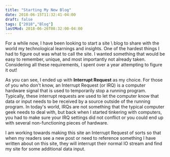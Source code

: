 ```yaml
---
title: "Starting My New Blog"
date: 2018-06-15T11:32:41-04:00
draft: false
tags: ["2018","Blog"]
lastMod: 2018-06-26T08:32:00-04:00
---
```


For a while now, I have been looking to start a site \ blog to share with the world my technological learnings and insights.
One of the hardest things I had to figure out was what to call the site.
I wanted something that would be easy to remember, unique, and most importantly not already taken.
Considering all these requirements, I spent over a year attempting to figure it out!

<!--more-->

As you can see, I ended up with __Interrupt Request__ as my choice.
For those of you who don't know, an Interrupt Request (or IRQ) is a computer hardware signal that is used to temporarily stop a running program.
Typically, these interrupt requests are used to let the computer know that data or input needs to be received by a source outside of the running program.
In today's world, IRQs are not something that the typical computer geek needs to deal with, but back when I started tinkering with computers, you had to make sure your IRQ settings did not conflict or you could end up with several non-functioning pieces of hardware.

I am working towards making this site an Interrupt Request of sorts so that when my readers see a new post or need to reference something I have written about on this site, they will interrupt their normal IO stream and find my site for some additional data input.
